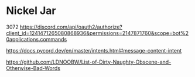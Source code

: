 # Nickel Jar
3072
https://discord.com/api/oauth2/authorize?client_id=1241471265080868936&permissions=2147871760&scope=bot%20applications.commands

https://docs.pycord.dev/en/master/intents.html#message-content-intent

https://github.com/LDNOOBW/List-of-Dirty-Naughty-Obscene-and-Otherwise-Bad-Words

